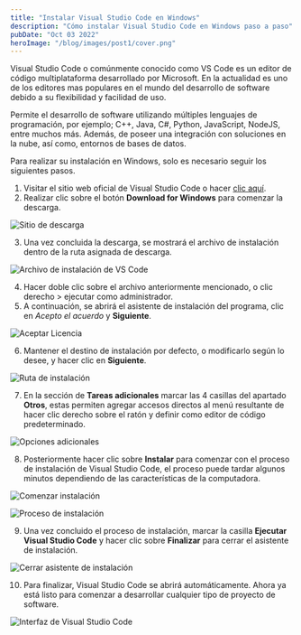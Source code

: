 ```yaml
---
title: "Instalar Visual Studio Code en Windows"
description: "Cómo instalar Visual Studio Code en Windows paso a paso"
pubDate: "Oct 03 2022"
heroImage: "/blog/images/post1/cover.png"
---
```


Visual Studio Code o comúnmente conocido como VS Code es un editor de código multiplataforma desarrollado por Microsoft. En la actualidad es uno de los editores mas populares en el mundo del desarrollo de software debido a su flexibilidad y facilidad de uso. 

Permite el desarrollo de software utilizando múltiples lenguajes de programación, por ejemplo; C++, Java, C#, Python, JavaScript, NodeJS, entre muchos más. Además, de poseer una integración con soluciones en la nube, así como, entornos de bases de datos. 

Para realizar su instalación en Windows, solo es necesario seguir los siguientes pasos. 

1. Visitar el sitio web oficial de Visual Studio Code o hacer [clic aquí](https://code.visualstudio.com/docs/?dv=win). 
2. Realizar clic sobre el botón **Download for Windows** para comenzar la descarga. 

![Sitio de descarga](/blog/images/post1/website-download.png)

3. Una vez concluida la descarga, se mostrará el archivo de instalación dentro de la ruta asignada de descarga. 

![Archivo de instalación de VS Code](/blog/images/post1/installer.png)

4. Hacer doble clic sobre el archivo anteriormente mencionado, o clic derecho > ejecutar como administrador.
5. A continuación, se abrirá el asistente de instalación del programa, clic en *Acepto el acuerdo* y **Siguiente**. 

![Aceptar Licencia](/blog/images/post1/accept-license.png)

6. Mantener el destino de instalación por defecto, o modificarlo según lo desee, y hacer clic en **Siguiente**.

![Ruta de instalación](/blog/images/post1/path-installation.png)

7. En la sección de **Tareas adicionales** marcar las 4 casillas del apartado **Otros**, estas permiten agregar accesos directos al menú resultante de hacer clic derecho sobre el ratón y definir como editor de código predeterminado. 

![Opciones adicionales](/blog/images/post1/more-tasks.png)

8. Posteriormente hacer clic sobre **Instalar** para comenzar con el proceso de instalación de Visual Studio Code, el proceso puede tardar algunos minutos dependiendo de las características de la computadora.

![Comenzar instalación](/blog/images/post1/install-vscode.png)

![Proceso de instalación](/blog/images/post1/process-installation.png)

9.  Una vez concluido el proceso de instalación, marcar la casilla **Ejecutar Visual Studio Code** y hacer clic sobre **Finalizar** para cerrar el asistente de instalación. 

![Cerrar asistente de instalación](/blog/images/post1/finish-installation.png)

10. Para finalizar, Visual Studio Code se abrirá automáticamente. Ahora ya está listo para comenzar a desarrollar cualquier tipo de proyecto de software. 

![Interfaz de Visual Studio Code](/blog/images/post1/vscode-interfaz.png)
